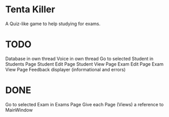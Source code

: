 ﻿# Tenta Killer
A Quiz-like game to help studying for exams.

# TODO
Database in own thread
Voice in own thread
Go to selected Student in Students Page
Student Edit Page
Student View Page
Exam Edit Page
Exam View Page
Feedback displayer (informational and errors)

# DONE
Go to selected Exam in Exams Page
Give each Page (Views) a reference to MainWindow